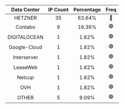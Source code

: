 | Data Center | IP Count | Percentage | Freq |
|:------------:|:--------:|:-----------:|:-----:|
| HETZNER | 35 | 63.64% | 🔴 |
| Contabo | 9 | 16.36% | 🟢 |
| DIGITALOCEAN | 1 | 1.82% | 🟢 |
| Google-Cloud | 1 | 1.82% | 🟢 |
| Interserver | 1 | 1.82% | 🟢 |
| LeaseWeb | 1 | 1.82% | 🟢 |
| Netcup | 1 | 1.82% | 🟢 |
| OVH | 1 | 1.82% | 🟢 |
| OTHER | 5 | 9.09% | 🟢 |